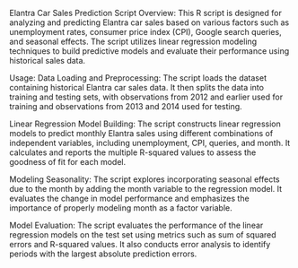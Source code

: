 Elantra Car Sales Prediction Script
Overview:
This R script is designed for analyzing and predicting Elantra car sales based on various factors such as unemployment rates, consumer price index (CPI), Google search queries, and seasonal effects. The script utilizes linear regression modeling techniques to build predictive models and evaluate their performance using historical sales data.

Usage:
Data Loading and Preprocessing: The script loads the dataset containing historical Elantra car sales data. It then splits the data into training and testing sets, with observations from 2012 and earlier used for training and observations from 2013 and 2014 used for testing.

Linear Regression Model Building: The script constructs linear regression models to predict monthly Elantra sales using different combinations of independent variables, including unemployment, CPI, queries, and month. It calculates and reports the multiple R-squared values to assess the goodness of fit for each model.

Modeling Seasonality: The script explores incorporating seasonal effects due to the month by adding the month variable to the regression model. It evaluates the change in model performance and emphasizes the importance of properly modeling month as a factor variable.

Model Evaluation: The script evaluates the performance of the linear regression models on the test set using metrics such as sum of squared errors and R-squared values. It also conducts error analysis to identify periods with the largest absolute prediction errors.
